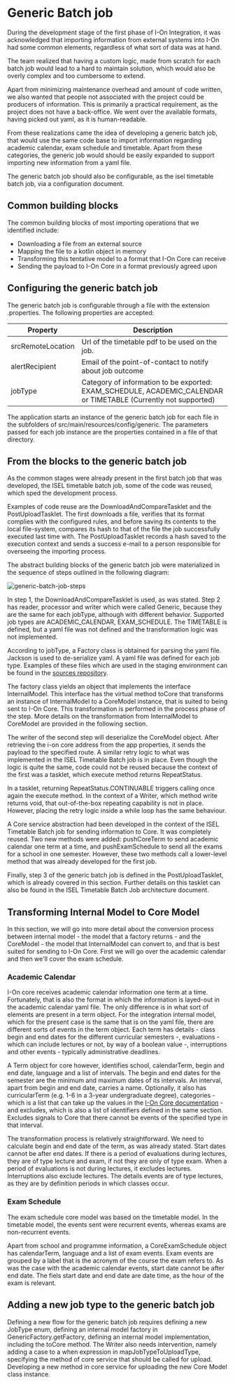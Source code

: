 # Generic Batch job

During the development stage of the first phase of I-On Integration, it was acknowledged that importing information from external systems into I-On had some common elements, regardless of what sort of data was at hand.

The team realized that having a custom logic, made from scratch for each batch job would lead to a hard to maintain solution, which would also be overly complex and too cumbersome to extend.

Apart from minimizing maintenance overhead and amount of code written, we also wanted that people not associated with the project could be producers of information. This is primarily a practical requirement, as the project does not have a back-office. We went over the available formats, having picked out yaml, as it is human-readable.

From these realizations came the idea of developing a generic batch job, that would use the same code base to import information regarding academic calendar, exam schedule and timetable. Apart from these categories, the generic job would should be easily expanded to support importing new information from a yaml file.

The generic batch job should also be configurable, as the isel timetable batch job, via a configuration document.

## Common building blocks

The common building blocks of most importing operations that we identified include:

- Downloading a file from an external source
- Mapping the file to a kotlin object in memory
- Transforming this tentative model to a format that I-On Core can receive
- Sending the payload to I-On Core in a format previously agreed upon


## Configuring the generic batch job

The generic batch job is configurable through a file with the extension .properties. The following properties are accepted:

| Property | Description |
|----------|-------------|
| srcRemoteLocation | Url of the timetable pdf to be used on the job. |
| alertRecipient  | Email of the point-of-contact to notify about job outcome |
| jobType  | Category of information to be exported: EXAM_SCHEDULE, ACADEMIC_CALENDAR or TIMETABLE (Currently not supported)|

The application starts an instance of the generic batch job for each file in the subfolders of src/main/resources/config/generic. The parameters passed for each job instance are the properties contained in a file of that directory.

## From the blocks to the generic batch job

As the common stages were already present in the first batch job that was developed, the ISEL timetable batch job, some of the code was reused, which sped the development process.

Examples of code reuse are the DownloadAndCompareTasklet and the PostUploadTasklet. The first downloads a file, verifies that its format complies with the configured rules, and before saving its contents to the local file-system, compares its hash to that of the file the job successfully executed last time with. The PostUploadTasklet records a hash saved to the execution context and sends a success e-mail to a person responsible for overseeing the importing process.

The abstract building blocks of the generic batch job were materialized in the sequence of steps outlined in the following diagram:

![generic-batch-job-steps](generic-batch-job.png) 

In step 1, the DownloadAndCompareTasklet is used, as was stated. Step 2 has reader, processor and writer which were called Generic, because they are the same for each jobType, although with different behavior. Supported job types are ACADEMIC_CALENDAR, EXAM_SCHEDULE. The TIMETABLE is defined, but a yaml file was not defined and the transformation logic was not implemented.

According to jobType, a Factory class is obtained for parsing the yaml file. Jackson is used to de-serialize yaml. A yaml file was defined for each job type. Examples of these files which are used in the staging environment can be found in the [sources repository](https://github.com/i-on-project/integration-sources).

The factory class yields an object that implements the interface InternalModel. This interface has the virtual method toCore that transforms an instance of InternalModel to a CoreModel instance, that is suited to being sent to I-On Core. This transformation is performed in the process phase of the step. More details on the transformation from InternalModel to CoreModel are provided in the following section.

The writer of the second step will deserialize the CoreModel object. After retrieving the i-on core address from the app properties, it sends the payload to the specified route. A similar retry logic to what was implemented in the ISEL Timetable Batch job is in place. Even though the logic is quite the same, code could not be reused because the context of the first was a tasklet, which execute method returns RepeatStatus.

In a tasklet, returning RepeatStatus.CONTINUABLE triggers calling once again the execute method. In the context of a Writer, which method write returns void, that out-of-the-box repeating capability is not in place. However, placing the retry logic inside a while loop has the same behaviour.

A Core service abstraction had been developed in the context of the ISEL Timetable Batch job for sending information to Core. It was completely reused. Two new methods were added: pushCoreTerm to send academic calendar one term at a time, and pushExamSchedule to send all the exams for a school in one semester. However, these two methods call a lower-level method that was already developed for the first job.

Finally, step 3 of the generic batch job is defined in the PostUploadTasklet, which is already covered in this section. Further details on this tasklet can also be found in the ISEL Timetable Batch Job architecture document.

## Transforming Internal Model to Core Model

In this section, we will go into more detail about the conversion process between internal model - the model that a factory returns - and the CoreModel - the model that InternalModel can convert to, and that is best suited for sending to I-On Core. First we will go over the academic calendar and then we'll cover the exam schedule.

### Academic Calendar

I-On core receives academic calendar information one term at a time. Fortunately, that is also the format in which the information is layed-out in the academic calendar yaml file. The only difference is in what sort of elements are present in a term object. For the integration internal model, which for the present case is the same that is on the yaml file, there are different sorts of events in the term object. Each term has details - class begin and end dates for the different curricular semesters -, evaluations - which can include lectures or not, by way of a boolean value -, interruptions and other events - typically administrative deadlines.

A Term object for core however, identifies school, calendarTerm, begin and end date, language and a list of intervals. The begin and end dates for the semester are the minimum and maximum dates of its intervals. An interval, apart from begin and end date, carries a name. Optionally, it also has curricularTerm (e.g. 1-6 in a 3-year undergraduate degree), categories - which is a list that can take up the values in the [I-On Core documentation](https://github.com/i-on-project/core/blob/master/docs/api/write/insertClassSectionEvents.md#constants) - and excludes, which is also a list of identifiers defined in the same section. Excludes signals to Core that there cannot be events of the specified type in that interval.

The transformation process is relatively straightforward. We need to calculate begin and end date of the term, as was already stated. Start dates cannot be after end dates. If there is a period of evaluations during lectures, they are of type lecture and exam, if not they are only of type exam. When a period of evaluations is not during lectures, it excludes lectures. Interruptions also exclude lectures. The details events are of type lectures, as they are by definition periods in which classes occur.

### Exam Schedule

The exam schedule core model was based on the timetable model. In the timetable model, the events sent were recurrent events, whereas exams are non-recurrent events.

Apart from school and programme information, a CoreExamSchedule object has calendarTerm, language and a list of exam events. Exam events are grouped by a label that is the acronym of the course the exam refers to. As was the case with the academic calendar events, start date cannot be after end date. The fiels start date and end date are date time, as the hour of the exam is relevant.


## Adding a new job type to the generic batch job

Defining a new flow for the generic batch job requires defining a new JobType enum, defining an internal model factory in GenericFactory.getFactory, defining an internal model implementation, including the toCore method. The Writer also needs intervention, namely adding a case to a when expression in mapJobTypeToUploadType, specifying the method of core service that should be called for upload. Developing a new method in core service for uploading the new Core Model class instance.
